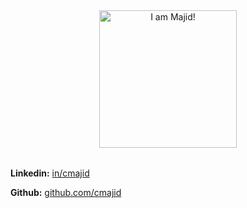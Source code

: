 <div style="text-align:center;margin-bottom:2rem;">
  <img src="https://33333.cdn.cke-cs.com/kSW7V9NHUXugvhoQeFaf/images/f1053f2a70b832a5654832ffa19805b0a313a6ca68e55b65.png" width="220" alt="I am Majid!" />
</div>


**Linkedin:** [in/cmajid](https://www.linkedin.com/in/cmajid)

**Github:** [github.com/cmajid](https://github.com/cmajid)
